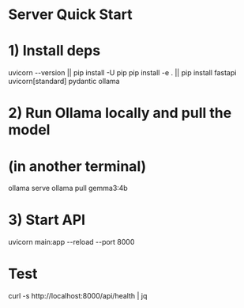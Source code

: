 # Server Quick Start

# 1) Install deps
uvicorn --version || pip install -U pip
pip install -e . || pip install fastapi uvicorn[standard] pydantic ollama

# 2) Run Ollama locally and pull the model
# (in another terminal)
ollama serve
ollama pull gemma3:4b

# 3) Start API
uvicorn main:app --reload --port 8000

# Test
curl -s http://localhost:8000/api/health | jq